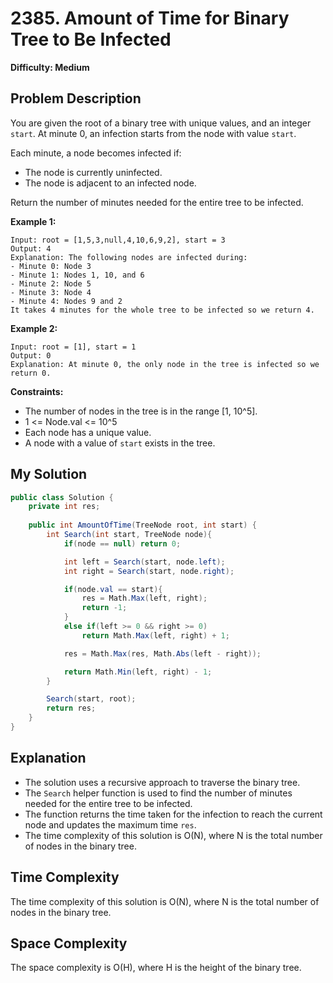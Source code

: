 # 2385. Amount of Time for Binary Tree to Be Infected

**Difficulty: Medium**

## Problem Description

You are given the root of a binary tree with unique values, and an integer `start`. At minute 0, an infection starts from the node with value `start`.

Each minute, a node becomes infected if:

- The node is currently uninfected.
- The node is adjacent to an infected node.

Return the number of minutes needed for the entire tree to be infected.

**Example 1:**

```
Input: root = [1,5,3,null,4,10,6,9,2], start = 3
Output: 4
Explanation: The following nodes are infected during:
- Minute 0: Node 3
- Minute 1: Nodes 1, 10, and 6
- Minute 2: Node 5
- Minute 3: Node 4
- Minute 4: Nodes 9 and 2
It takes 4 minutes for the whole tree to be infected so we return 4.
```

**Example 2:**

```
Input: root = [1], start = 1
Output: 0
Explanation: At minute 0, the only node in the tree is infected so we return 0.
```

**Constraints:**

- The number of nodes in the tree is in the range [1, 10^5].
- 1 <= Node.val <= 10^5
- Each node has a unique value.
- A node with a value of `start` exists in the tree.

## My Solution

```csharp
public class Solution {
    private int res;
    
    public int AmountOfTime(TreeNode root, int start) {
        int Search(int start, TreeNode node){
            if(node == null) return 0;

            int left = Search(start, node.left);
            int right = Search(start, node.right);

            if(node.val == start){
                res = Math.Max(left, right);
                return -1;
            }
            else if(left >= 0 && right >= 0)
                return Math.Max(left, right) + 1;

            res = Math.Max(res, Math.Abs(left - right));

            return Math.Min(left, right) - 1;
        }

        Search(start, root);
        return res;
    }
}
```

## Explanation

- The solution uses a recursive approach to traverse the binary tree.
- The `Search` helper function is used to find the number of minutes needed for the entire tree to be infected.
- The function returns the time taken for the infection to reach the current node and updates the maximum time `res`.
- The time complexity of this solution is O(N), where N is the total number of nodes in the binary tree.

## Time Complexity

The time complexity of this solution is O(N), where N is the total number of nodes in the binary tree.

## Space Complexity

The space complexity is O(H), where H is the height of the binary tree.
